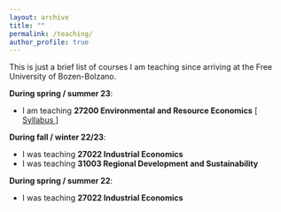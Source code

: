 ```yaml
---
layout: archive
title: ""
permalink: /teaching/
author_profile: true
---
```


This is just a brief list of courses I am teaching since arriving at the Free University of Bozen-Bolzano.

**During spring / summer 23**:
<ul>
    <li>I am teaching <b>27200 Environmental and Resource Economics</b> 
    [<a href="https://www.unibz.it/en/faculties/economics-management/bachelor-economics-politics-philosophy/course-offering-old/"
    target="_blank"> Syllabus </a>]  </li>
</ul>

**During fall / winter 22/23**:
<ul>
    <li>I was teaching <b>27022 Industrial Economics</b></li> 
    <li>I was teaching <b>31003 Regional Development and Sustainability</b></li>
</ul>

**During spring / summer 22**:
<ul>
    <li>I was teaching <b>27022 Industrial Economics</b></li>
</ul>



